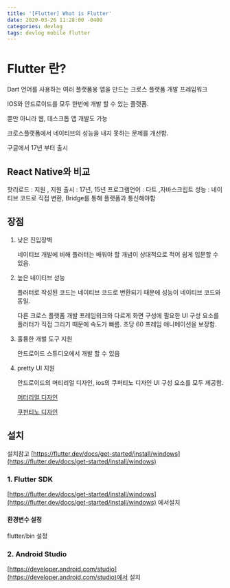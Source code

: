 ```yaml
---
title: '[Flutter] What is Flutter'
date: 2020-03-26 11:28:00 -0400
categories: devlog
tags: devlog mobile flutter
---
```


# Flutter 란?

Dart 언어를 사용하는 여러 플랫폼용 앱을 만드는 크로스 플랫폼 개발 프레임워크

IOS와 안드로이드를 모두 한번에 개발 할 수 있는 플랫폼.

뿐만 아니라 웹, 데스크톱 앱 개발도 가능

크로스플랫폼에서 네이티브의 성능을 내지 못하는 문제를 개선함.

구글에서 17년 부터 출시

## React Native와 비교

핫리로드 : 지원 , 지원
출시 : 17년, 15년
프로그램언어 : 다트 ,자바스크립트
성능 : 네이티브 코드로 직접 변환, Bridge를 통해 플랫폼과 통신해야함

## 장점

1. 낮은 진입장벽

    네이티브 개발에 비해 플러터는 배워야 할 개념이 상대적으로 적어 쉽게 입문할 수 있음.

2. 높은 네이티브 섣능

    플러터로 작성된 코드는 네이티브 코드로 변환되기 때문에 성능이 네이티브 코드와 동일.

    다른 크로스 플랫폼 개발 프레임워크와 다르게 화면 구성에 필요한 UI 구성 요소를 플러터가 직접 그리기 때문에 속도가 빠름. 초당 60 프레임 애니메이션을 보장함.

3. 훌륭한 개벌 도구 지원

    안드로이드 스튜디오에서 개발 할 수 있음


4. pretty UI 지원

    안드로이드의 머티리얼 디자인, ios의 쿠퍼티노 디자인 UI 구성 요소를 모두 제공함.

    [머터리얼 디자인](material.io/)
    
    [쿠펀티노 디자인](developer.apple.com/design/)


## 설치

설치참고
[https://flutter.dev/docs/get-started/install/windows](https://flutter.dev/docs/get-started/install/windows)

### 1. Flutter SDK
[https://flutter.dev/docs/get-started/install/windows](https://flutter.dev/docs/get-started/install/windows) 에서설치


#### 환경변수 설정

flutter/bin 설정


### 2. Android Studio

[https://developer.android.com/studio](https://developer.android.com/studio)에서 설치
